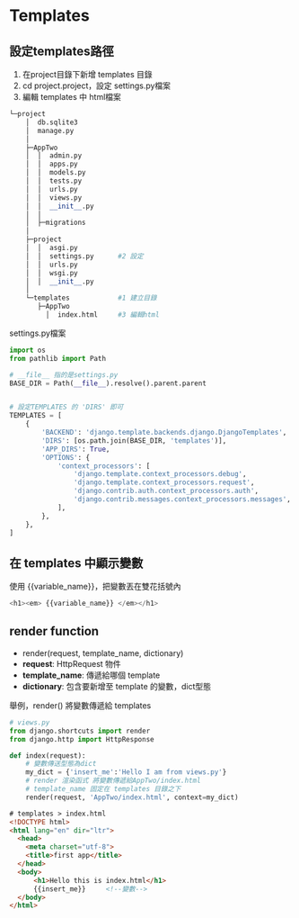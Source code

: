 # Templates

## 設定templates路徑
1. 在project目錄下新增 templates 目錄
2. cd project.project，設定 settings.py檔案
3. 編輯 templates 中 html檔案

```python
└─project
    │  db.sqlite3
    │  manage.py
    │
    ├─AppTwo
    │  │  admin.py
    │  │  apps.py
    │  │  models.py
    │  │  tests.py
    │  │  urls.py
    │  │  views.py
    │  │  __init__.py
    │  │
    │  ├─migrations
    │
    ├─project
    │  │  asgi.py
    │  │  settings.py      #2 設定
    │  │  urls.py
    │  │  wsgi.py
    │  │  __init__.py
    │
    └─templates            #1 建立目錄
       ├─AppTwo  
         │  index.html     #3 編輯html

```
settings.py檔案
```python
import os
from pathlib import Path

# __file__ 指的是settings.py
BASE_DIR = Path(__file__).resolve().parent.parent


# 設定TEMPLATES 的 'DIRS' 即可
TEMPLATES = [
    {
        'BACKEND': 'django.template.backends.django.DjangoTemplates',
        'DIRS': [os.path.join(BASE_DIR, 'templates')],
        'APP_DIRS': True,
        'OPTIONS': {
            'context_processors': [
                'django.template.context_processors.debug',
                'django.template.context_processors.request',
                'django.contrib.auth.context_processors.auth',
                'django.contrib.messages.context_processors.messages',
            ],
        },
    },
]
```

## 在 templates 中顯示變數
使用 {{variable_name}}，把變數丟在雙花括號內

```python
<h1><em> {{variable_name}} </em></h1>
```

## render function
* render(request, template_name, dictionary)
* **request**: HttpRequest 物件
* **template_name**: 傳遞給哪個 template
* **dictionary**: 包含要新增至 template 的變數，dict型態

舉例，render() 將變數傳遞給 templates
```python
# views.py
from django.shortcuts import render
from django.http import HttpResponse

def index(request):
    # 變數傳送型態為dict
    my_dict = {'insert_me':'Hello I am from views.py'}
    # render 渲染函式 將變數傳遞給AppTwo/index.html
    # template_name 固定在 templates 目錄之下
    render(request, 'AppTwo/index.html', context=my_dict)
```

```html
# templates > index.html
<!DOCTYPE html>
<html lang="en" dir="ltr">
  <head>
    <meta charset="utf-8">
    <title>first app</title>
  </head>
  <body>
      <h1>Hello this is index.html</h1>
      {{insert_me}}     <!--變數-->
  </body>
</html>
```